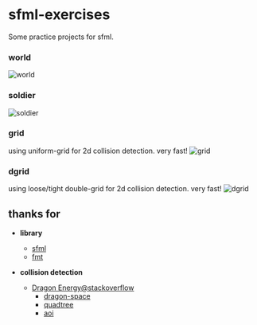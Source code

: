 # sfml-exercises
Some practice projects for sfml.


### world
![world](https://github.com/vagra/sfml-exercises/blob/bdc6b3f94abdd12c60051662a7c8c45ad473c3b9/assets/screenshots/world.jpg)

### soldier
![soldier](https://github.com/vagra/sfml-exercises/blob/1156b74a41abc0dcea627945aed1aaf264f6a0ef/assets/screenshots/soldier.png)

### grid
using uniform-grid for 2d collision detection. very fast!
![grid](https://github.com/vagra/sfml-exercises/blob/066d98090c64500652d2757c12b2ef68f0b5f312/assets/screenshots/grid.png)

### dgrid
using loose/tight double-grid for 2d collision detection. very fast!
![dgrid](https://github.com/vagra/sfml-exercises/blob/a95648ee756096fddf362886338823f8e3b9d774/assets/screenshots/dgrid.png)


## thanks for

- **library**
  - [sfml](https://github.com/SFML/SFML)
  - [fmt](https://github.com/fmtlib/fmt)

- **collision detection**
  - [Dragon Energy@stackoverflow](https://stackoverflow.com/questions/41946007)
    - [dragon-space](https://github.com/terrybrash/dragon-space)
    - [quadtree](https://github.com/rangercyh/quadtree)
    - [aoi](https://github.com/Lyra-Game/aoi)

